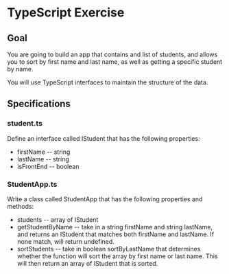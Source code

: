 # TypeScript Exercise

## Goal
You are going to build an app that contains and list of students, and allows you to sort by first name and last name, as well as getting a specific student by name.

You will use TypeScript interfaces to maintain the structure of the data.

## Specifications
### student.ts
Define an interface called IStudent that has the following properties:
- firstName -- string
- lastName -- string
- isFrontEnd -- boolean

### StudentApp.ts
Write a class called StudentApp that has the following properties and methods:
- students -- array of IStudent
- getStudentByName -- take in a string firstName and string lastName, and returns an IStudent that matches both firstName and lastName. If none match, will return undefined.
- sortStudents -- take in boolean sortByLastName that determines whether the function will sort the array by first name or last name. This will then return an array of IStudent that is sorted.
